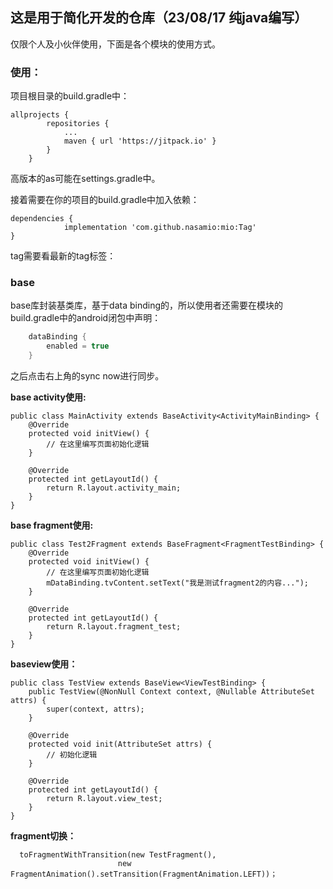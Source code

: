 ## 这是用于简化开发的仓库（23/08/17 纯java编写）

仅限个人及小伙伴使用，下面是各个模块的使用方式。

### 使用：

项目根目录的build.gradle中：

```
allprojects {
		repositories {
			...
			maven { url 'https://jitpack.io' }
		}
	}
```

高版本的as可能在settings.gradle中。

接着需要在你的项目的build.gradle中加入依赖：

```
dependencies {
            implementation 'com.github.nasamio:mio:Tag'
}
```

tag需要看最新的tag标签：

### base

base库封装基类库，基于data binding的，所以使用者还需要在模块的build.gradle中的android闭包中声明：

```groovy
    dataBinding {
        enabled = true
    }
```

之后点击右上角的sync now进行同步。

**base activity使用:**

```
public class MainActivity extends BaseActivity<ActivityMainBinding> {
    @Override
    protected void initView() {
        // 在这里编写页面初始化逻辑
    }

    @Override
    protected int getLayoutId() {
        return R.layout.activity_main;
    }
}
```

**base fragment使用:**

```
public class Test2Fragment extends BaseFragment<FragmentTestBinding> {
    @Override
    protected void initView() {
        // 在这里编写页面初始化逻辑
        mDataBinding.tvContent.setText("我是测试fragment2的内容...");
    }

    @Override
    protected int getLayoutId() {
        return R.layout.fragment_test;
    }
}

```

**baseview使用：**

```
public class TestView extends BaseView<ViewTestBinding> {
    public TestView(@NonNull Context context, @Nullable AttributeSet attrs) {
        super(context, attrs);
    }

    @Override
    protected void init(AttributeSet attrs) {
        // 初始化逻辑
    }

    @Override
    protected int getLayoutId() {
        return R.layout.view_test;
    }
}
```

**fragment切换：**

```
  toFragmentWithTransition(new TestFragment(),
                        new FragmentAnimation().setTransition(FragmentAnimation.LEFT))；
```